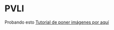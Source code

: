 # PVLI
Probando esto 
[Tutorial de poner imágenes por aquí](https://www.google.com "Image Tutorial")
